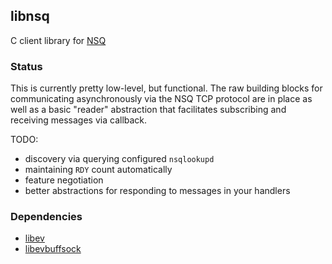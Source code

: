 ## libnsq

C client library for [NSQ][1]

### Status

This is currently pretty low-level, but functional.  The raw building blocks for communicating 
asynchronously via the NSQ TCP protocol are in place as well as a basic "reader" abstraction that facilitates
subscribing and receiving messages via callback.

TODO:

 * discovery via querying configured `nsqlookupd`
 * maintaining `RDY` count automatically
 * feature negotiation
 * better abstractions for responding to messages in your handlers

### Dependencies

 * [libev][2]
 * [libevbuffsock][3]

[1]: https://github.com/bitly/nsq
[2]: http://software.schmorp.de/pkg/libev
[3]: https://github.com/mreiferson/libevbuffsock
